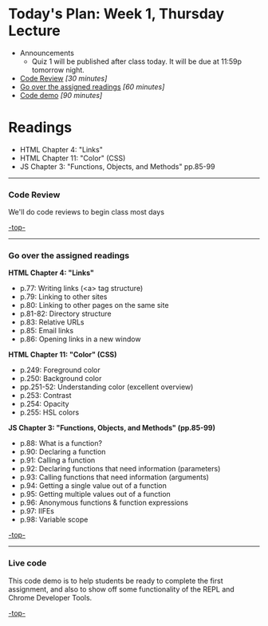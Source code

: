 <a id="top"></a>
# Today's Plan: Week 1, Thursday Lecture

- Announcements
  - Quiz 1 will be published after class today. It will be due at 11:59p tomorrow night.
- [Code Review](#codereview) *[30 minutes]*
- [Go over the assigned readings](#readings) *[60 minutes]*
- [Code demo](#code) *[90 minutes]*

# Readings

- HTML Chapter 4: "Links"
- HTML Chapter 11: "Color" (CSS)
- JS Chapter 3: "Functions, Objects, and Methods" pp.85-99

---

<a id="codereview"></a>
### Code Review

We'll do code reviews to begin class most days

[-top-](#top)

---

<a id="readings"></a>
### Go over the assigned readings

**HTML Chapter 4: "Links"**

- p.77: Writing links (\<a\> tag structure)
- p.79: Linking to other sites
- p.80: Linking to other pages on the same site
- p.81-82: Directory structure
- p.83: Relative URLs
- p.85: Email links
- p.86: Opening links in a new window

**HTML Chapter 11: "Color" (CSS)**

- p.249: Foreground color
- p.250: Background color
- pp.251-52: Understanding color (excellent overview)
- p.253: Contrast
- p.254: Opacity
- p.255: HSL colors

**JS Chapter 3: "Functions, Objects, and Methods" (pp.85-99)**

- p.88: What is a function?
- p.90: Declaring a function
- p.91: Calling a function
- p.92: Declaring functions that need information (parameters)
- p.93: Calling functions that need information (arguments)
- p.94: Getting a single value out of a function
- p.95: Getting multiple values out of a function
- p.96: Anonymous functions & function expressions
- p.97: IIFEs
- p.98: Variable scope

[-top-](#top)

---

<a id="code"></a>
### Live code

This code demo is to help students be ready to complete the first assignment, and also to show off some functionality of the REPL and Chrome Developer Tools.

[-top-](#top)
